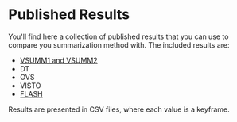 # Published Results

You'll find here a collection of published results that you can use to compare you summarization method with.
The included results are:

* [VSUMM1 and VSUMM2](https://sites.google.com/site/vsummsite/home)
* DT
* OVS
* VISTO
* [FLASH](https://github.com/javierip/flash-video-summarization)

Results are presented in CSV files, where each value is a keyframe.
